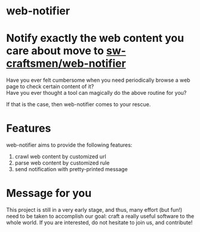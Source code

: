 # web-notifier
Notify exactly the web content you care about
move to <a href="https://github.com/sw-craftsmen/web-notifier" target="_blank">sw-craftsmen/web-notifier</a>
==========================

Have you ever felt cumbersome when you need periodically browse a web page to check certain content of it?  
Have you ever thought a tool can magically do the above routine for you?  

If that is the case, then web-notifier comes to your rescue.

# Features
web-notifier aims to provide the following features:

1. crawl web content by customized url  
2. parse web content by customized rule  
3. send notification with pretty-printed message

# Message for you
This project is still in a very early stage, and thus, many effort (but fun!) need to be taken to accomplish our goal: craft a really useful software to the whole world. If you are interested, do not hesitate to join us, and contribute!
